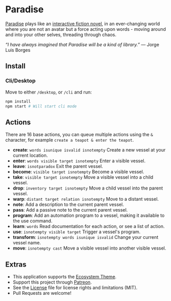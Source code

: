 # Paradise

[Paradise](http://wiki.xxiivv.com/paradise) plays like an [interactive fiction novel](https://www.youtube.com/watch?v=9gmMVjHJ6cU), in an ever-changing world where you are not an avatar but a force acting upon words - moving around and into your other selves, threading through chaos.

_“I have always imagined that Paradise will be a kind of library.”_ — Jorge Luis Borges

## Install

### Cli/Desktop

Move to either `/desktop`, or `/cli` and run:

```sh
npm install
npm start # Will start cli mode
```

## Actions

There are 16 base actions, you can queue multiple actions using the `&` character, for example `create a teapot & enter the teapot`.

- **create**: `words isunique isvalid isnotempty` Create a new vessel at your current location.
- **enter**: `words visible target isnotempty` Enter a visible vessel.
- **leave**: `isnotparadox` Exit the parent vessel.
- **become**: `visible target isnotempty` Become a visible vessel.
- **take**: `visible target isnotempty` Move a visible vessel into a child vessel.
- **drop**: `inventory target isnotempty` Move a child vessel into the parent vessel.
- **warp**: `distant target relation isnotempty` Move to a distant vessel.
- **note**: Add a description to the current parent vessel.
- **pass**: Add a passive note to the current parent vessel.
- **program**: Add an automation program to a vessel, making it available to the use command.
- **learn**: `words` Read documentation for each action, or see a list of action.
- **use**: `isnotempty visible target` Trigger a vessel's program.
- **transform**: `isnotempty words isunique isvalid` Change your current vessel name.
- **move**: `isnotempty cast` Move a visible vessel into another visible vessel.

## Extras

- This application supports the [Ecosystem Theme](https://github.com/hundredrabbits/Themes).
- Support this project through [Patreon](https://patreon.com/100).
- See the [License](LICENSE.md) file for license rights and limitations (MIT).
- Pull Requests are welcome!
